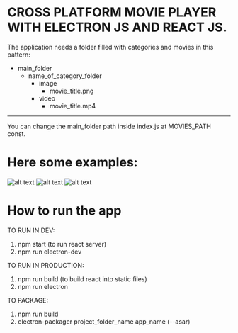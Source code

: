 # CROSS PLATFORM MOVIE PLAYER WITH ELECTRON JS AND REACT JS.

The application needs a folder filled with categories and movies in this pattern:

- main_folder
	- name_of_category_folder
		- image
			- movie_title.png 
		- video
			- movie_title.mp4
---
You can change the main_folder path inside index.js at MOVIES_PATH const.

# Here some examples:
![alt text](https://test_path/img.png)
![alt text](https://test_path/img.png)
![alt text](https://test_path/img.png)

# How to run the app
TO RUN IN DEV:
1. npm start (to run react server)
2. npm run electron-dev

TO RUN IN PRODUCTION:
1. npm run build (to build react into static files)
2. npm run electron

TO PACKAGE:
1. npm run build
2. electron-packager project_folder_name app_name (--asar)
